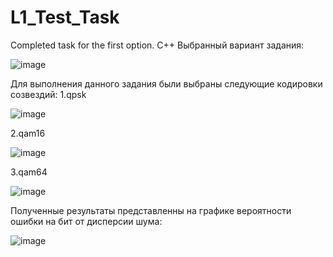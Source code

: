 # L1_Test_Task
Completed task for the first option. C++
Выбранный вариант задания:

![image](https://github.com/ValentinKraravchenko/L1_Test_Task/assets/122296291/97fb6514-2b75-49ae-8df9-bd3fb7206b77)

Для выполнения данного задания были выбраны следующие кодировки созвездий:
1.qpsk

![image](https://github.com/ValentinKraravchenko/L1_Test_Task/assets/122296291/a8fc1645-c4da-4b58-ba33-92c695dfb6ba)


2.qam16

![image](https://github.com/ValentinKraravchenko/L1_Test_Task/assets/122296291/b57f8966-1345-4975-a56c-bf1998cb2655)


3.qam64

![image](https://github.com/ValentinKraravchenko/L1_Test_Task/assets/122296291/d1a16b5b-512a-4ef6-8d24-5d8dbd65e99a)

Полученные результаты представленны на графике вероятности ошибки на бит от дисперсии шума:


![image](https://github.com/ValentinKraravchenko/L1_Test_Task/assets/122296291/6d6886c5-e1f7-480f-be3d-7eb33928ec76)



